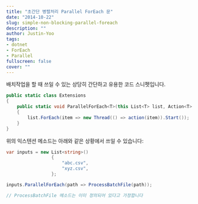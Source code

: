 ```yaml
---
title: "초간단 병렬처리 Parallel ForEach 문"
date: "2014-10-22"
slug: simple-non-blocking-parallel-foreach
description: ""
author: Justin-Yoo
tags:
- dotnet
- ForEach
- Parallel
fullscreen: false
cover: ""
---
```


배치작업을 할 때 쓰일 수 있는 상당히 간단하고 유용한 코드 스니펫입니다.

```csharp
public static class Extensions
{
    public static void ParallelForEach<T>(this List<T> list, Action<T> action)
    {
        list.ForEach(item => new Thread(() => action(item)).Start());
    }
}
```

위의 익스텐션 메소드는 아래와 같은 상황에서 쓰일 수 있습니다:

```csharp
var inputs = new List<string>()
                 {
                     "abc.csv",
                     "xyz.csv",
                 };

inputs.ParallelForEach(path => ProcessBatchFile(path));

// ProcessBatchFile 메소드는 이미 정의되어 있다고 가정합니다
```
